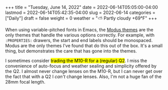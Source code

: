 +++
title = "Tuesday, June 14, 2022"
date = 2022-06-14T05:05:00-04:00
lastmod = 2022-06-14T05:42:35-04:00
slug = 2022-06-14
categories = ["Daily"]
draft = false
weight = 0
weather = "⛅️ Partly cloudy +69°F"
+++

When using variable-pitched fonts in Emacs, the [Modus themes](https://protesilaos.com/emacs/modus-themes) are the only themes that handle the various options correctly. For example, with `:PROPERTIES:` drawers, the start and end labels should be monospaced. Modus are the only themes I've found that do this out of the box. It's a small thing, but demonstrates the care that has gone into the themes.

I sometimes consider <mark>trading the M10-R for a (regular) Q2</mark>. I miss the convenience of auto-focus and weather sealing and simplicity offered by the Q2. I almost never change lenses on the M10-R, but I can never get over the fact that with a Q2 I _can't_ change lenses. Also, I'm not a huge fan of the 28mm focal length.

[//]: # "Exported with love from a post written in Org mode"
[//]: # "- https://github.com/kaushalmodi/ox-hugo"
